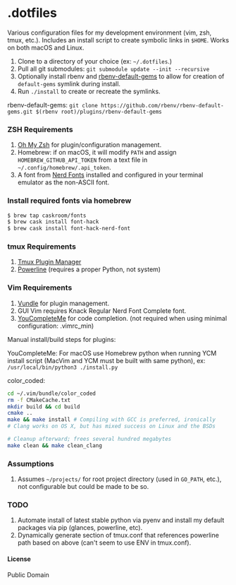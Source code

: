 # .dotfiles

Various configuration files for my development environment (vim, zsh, tmux, etc.). Includes an install script to create symbolic links in `$HOME`. Works on both macOS and Linux.

1. Clone to a directory of your choice (ex: `~/.dotfiles`.)
2. Pull all git submodules: `git submodule update --init --recursive`
3. Optionally install rbenv and [rbenv-default-gems](https://github.com/rbenv/rbenv-default-gems) to allow for creation of `default-gems` symlink during install.
4. Run `./install` to create or recreate the symlinks.

rbenv-default-gems:
`git clone https://github.com/rbenv/rbenv-default-gems.git $(rbenv root)/plugins/rbenv-default-gems`

### ZSH Requirements

1. [Oh My Zsh](https://github.com/robbyrussell/oh-my-zsh) for plugin/configuration management.
2. Homebrew: if on macOS, it will modify `PATH` and assign `HOMEBREW_GITHUB_API_TOKEN` from a text file in `~/.config/homebrew/.api_token`.
3. A font from [Nerd Fonts](https://github.com/ryanoasis/nerd-fonts) installed and configured in your terminal emulator as the non-ASCII font.

### Install required fonts via homebrew

```bash
$ brew tap caskroom/fonts
$ brew cask install font-hack
$ brew cask install font-hack-nerd-font
```

### tmux Requirements

1. [Tmux Plugin Manager](https://github.com/tmux-plugins/tpm)
1. [Powerline](https://github.com/powerline/powerline) (requires a proper Python, not system)

### Vim Requirements

1. [Vundle](https://github.com/VundleVim/Vundle.vim) for plugin management.
2. GUI Vim requires Knack Regular Nerd Font Complete font.
3. [YouCompleteMe](https://github.com/Valloric/YouCompleteMe) for code completion. (not required when using minimal configuration: .vimrc_min)

Manual install/build steps for plugins:

YouCompleteMe:
For macOS use Homebrew python when running YCM install script (MacVim and YCM must be built with same python), ex: `/usr/local/bin/python3 ./install.py`

color_coded:
```bash
cd ~/.vim/bundle/color_coded
rm -f CMakeCache.txt
mkdir build && cd build
cmake ..
make && make install # Compiling with GCC is preferred, ironically
# Clang works on OS X, but has mixed success on Linux and the BSDs

# Cleanup afterward; frees several hundred megabytes
make clean && make clean_clang
```

### Assumptions

1. Assumes `~/projects/` for root project directory (used in `GO_PATH`, etc.), not configurable but could be made to be so.

### TODO

1. Automate install of latest stable python via pyenv and install my default packages via pip (glances, powerline, etc).
2. Dynamically generate section of tmux.conf that references powerline path based on above (can't seem to use ENV in tmux.conf).

#### License

Public Domain
